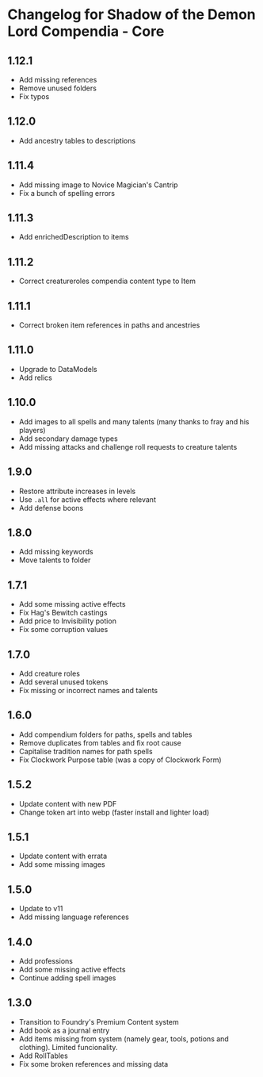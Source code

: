 # Changelog for Shadow of the Demon Lord Compendia - Core

## 1.12.1

- Add missing references
- Remove unused folders
- Fix typos

## 1.12.0

- Add ancestry tables to descriptions

## 1.11.4

- Add missing image to Novice Magician's Cantrip
- Fix a bunch of spelling errors

## 1.11.3

- Add enrichedDescription to items

## 1.11.2

- Correct creatureroles compendia content type to Item

## 1.11.1

- Correct broken item references in paths and ancestries

## 1.11.0

- Upgrade to DataModels
- Add relics

## 1.10.0

- Add images to all spells and many talents (many thanks to fray and his players)
- Add secondary damage types
- Add missing attacks and challenge roll requests to creature talents

## 1.9.0

- Restore attribute increases in levels
- Use `.all` for active effects where relevant
- Add defense boons

## 1.8.0

- Add missing keywords
- Move talents to folder

## 1.7.1

- Add some missing active effects
- Fix Hag's Bewitch castings
- Add price to Invisibility potion
- Fix some corruption values

## 1.7.0

- Add creature roles
- Add several unused tokens
- Fix missing or incorrect names and talents

## 1.6.0

- Add compendium folders for paths, spells and tables
- Remove duplicates from tables and fix root cause
- Capitalise tradition names for path spells
- Fix Clockwork Purpose table (was a copy of Clockwork Form)

## 1.5.2

- Update content with new PDF
- Change token art into webp (faster install and lighter load)

## 1.5.1

- Update content with errata
- Add some missing images

## 1.5.0

- Update to v11
- Add missing language references

## 1.4.0

- Add professions
- Add some missing active effects
- Continue adding spell images

## 1.3.0

- Transition to Foundry's Premium Content system
- Add book as a journal entry
- Add items missing from system (namely gear, tools, potions and clothing). Limited funcionality.
- Add RollTables
- Fix some broken references and missing data
